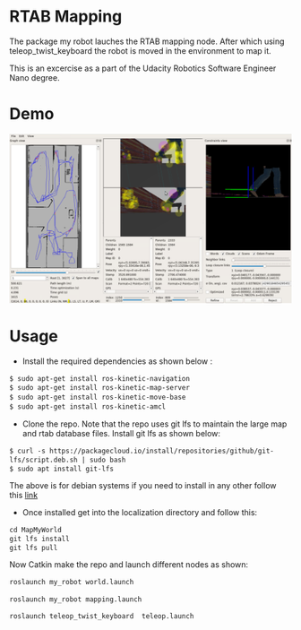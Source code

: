 # RTAB Mapping 
The package my robot lauches the RTAB mapping node. After which using teleop_twist_keyboard the robot is moved in the environment to map it.

This is an excercise as a part of the Udacity Robotics Software Engineer Nano degree.

# Demo 

![RTAB Mapping](samples/Capture.PNG)

# Usage 


* Install the required dependencies as shown below :

```bash
$ sudo apt-get install ros-kinetic-navigation
$ sudo apt-get install ros-kinetic-map-server
$ sudo apt-get install ros-kinetic-move-base
$ sudo apt-get install ros-kinetic-amcl
```

* Clone the repo. Note that the repo uses git lfs to maintain the large map and rtab database files. Install git lfs as shown below:
```
$ curl -s https://packagecloud.io/install/repositories/github/git-lfs/script.deb.sh | sudo bash
$ sudo apt install git-lfs
```
The above is for debian systems if you need to install in any other follow this [link](https://git-lfs.github.com/)

* Once installed get into the localization directory and follow this:
```
cd MapMyWorld
git lfs install 
git lfs pull
```
Now Catkin make the repo and launch different nodes as shown:

```bash
roslaunch my_robot world.launch
```
```
roslaunch my_robot mapping.launch
```
```
roslaunch teleop_twist_keyboard  teleop.launch
```
